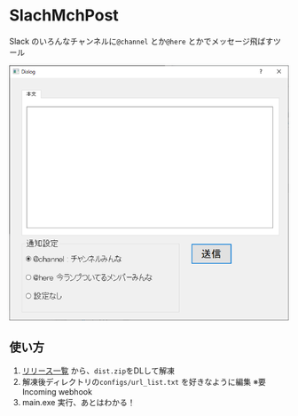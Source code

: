 # SlachMchPost

Slack のいろんなチャンネルに`@channel` とか`@here` とかでメッセージ飛ばすツール

![img](./imgs/img.png)

## 使い方

1. [リリース一覧](https://github.com/mews-iidx/SlachMchPost/releases) から、`dist.zip`をDLして解凍
1. 解凍後ディレクトリの`configs/url_list.txt` を好きなように編集 ※要Incoming webhook
1. main.exe 実行、あとはわかる！
